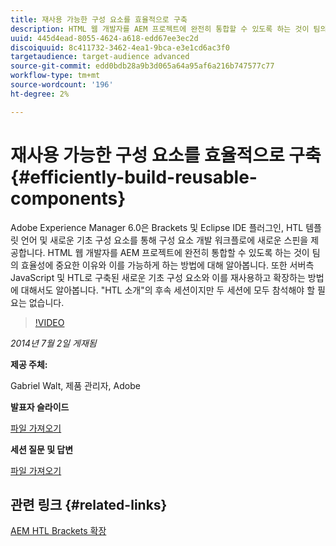 ```yaml
---
title: 재사용 가능한 구성 요소를 효율적으로 구축
description: HTML 웹 개발자를 AEM 프로젝트에 완전히 통합할 수 있도록 하는 것이 팀의 효율성에 중요한 이유와 이를 가능하게 하는 방법에 대해 알아봅니다. 또한 서버측 JavaScript 및 HTL로 구축된 새로운 기초 구성 요소와 이를 재사용하고 확장하는 방법에 대해서도 알아봅니다.
uuid: 445d4ead-8055-4624-a618-edd67ee3ec2d
discoiquuid: 8c411732-3462-4ea1-9bca-e3e1cd6ac3f0
targetaudience: target-audience advanced
source-git-commit: edd0bdb28a9b3d065a64a95af6a216b747577c77
workflow-type: tm+mt
source-wordcount: '196'
ht-degree: 2%

---
```


# 재사용 가능한 구성 요소를 효율적으로 구축{#efficiently-build-reusable-components}

Adobe Experience Manager 6.0은 Brackets 및 Eclipse IDE 플러그인, HTL 템플릿 언어 및 새로운 기초 구성 요소를 통해 구성 요소 개발 워크플로에 새로운 스핀을 제공합니다. HTML 웹 개발자를 AEM 프로젝트에 완전히 통합할 수 있도록 하는 것이 팀의 효율성에 중요한 이유와 이를 가능하게 하는 방법에 대해 알아봅니다. 또한 서버측 JavaScript 및 HTL로 구축된 새로운 기초 구성 요소와 이를 재사용하고 확장하는 방법에 대해서도 알아봅니다. &quot;HTL 소개&quot;의 후속 세션이지만 두 세션에 모두 참석해야 할 필요는 없습니다.

>[!VIDEO](https://video.tv.adobe.com/v/19503/?quality=9)

*2014년 7월 2일 게재됨*

**제공 주체:**

Gabriel Walt, 제품 관리자, Adobe

**발표자 슬라이드**

[파일 가져오기](assets/efficiently-build-reusable-components.pdf)

**세션 질문 및 답변**

[파일 가져오기](assets/efficiently-build-reusable-components-q-a.pdf)

## 관련 링크 {#related-links}

[AEM HTL Brackets 확장](https://github.com/Adobe-Marketing-Cloud/aem-brackets-extension#AEM6#BeautifulMarkup)

<!--
[Get back to the Overview](https://helpx.adobe.com/experience-manager/kt/eseminars/gems/aem-index.html)
-->
